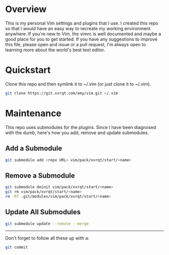 # Overview
This is my personal Vim settings and plugins that I use. I created this repo so that I would have an easy way to recreate my working environment anywhere. If you're new to Vim, the vimrc is well documented and maybe a good place for you to get started. If you have any suggestions to improve this file, please open and issue or a pull request, I'm always open to learning more about the world's best text editor.

# Quickstart
Clone this repo and then symlink it to ~/.vim (or just clone it to ~/.vim).
```bash
git clone https://git.xvrqt.com/amy/vim.git ~/.vim
```

# Maintenance
This repo uses submodules for the plugins. Since I have been diagnosed with the dumb, here's how you add, remove and update submodules.

## Add a Submodule
```bash
git submodule add <repo URL> vim/pack/xvrqt/start/<name>
```

## Remove a Submodule
```bash
git submodule deinit vim/pack/xvrqt/start/<name>
git rm vim/pack/xvrqt/start/<name>
rm -Rf .git/modules/vim/pack/xvrqt/start/<name>
```

## Update All Submodules
```bash
git submodule update --remote --merge
```
-----

Don't forget to follow all these up with a:
```bash
git commit
```
